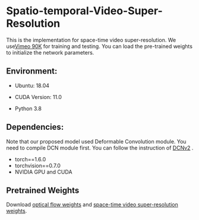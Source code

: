 # Spatio-temporal-Video-Super-Resolution
This is the implementation for space-time video super-resolution. We use[Vimeo 90K](http://toflow.csail.mit.edu/)  for training and testing. You can load the pre-trained weights to initialize the network parameters.

## Environment:

- Ubuntu: 18.04

- CUDA Version: 11.0 
- Python 3.8

## Dependencies:

Note that our proposed model used Deformable Convolution module. You need to compile DCN module first. You can follow the instruction of [DCNv2](https://github.com/CharlesShang/DCNv2) .

- torch==1.6.0
- torchvision==0.7.0
- NVIDIA GPU and CUDA

## Pretrained Weights 

Download [optical flow weights](https://drive.google.com/file/d/1RPzbEkU3rtvMxEW4xPXMyXiSlxJteEYL/view?usp=sharing) and [space-time video super-resolution weights](https://drive.google.com/file/d/1tE3nWiOKCoAluWDmMJSdHUSZqQrkqnrA/view?usp=sharing).

